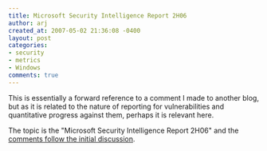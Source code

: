 ```yaml
---
title: Microsoft Security Intelligence Report 2H06
author: arj
created_at: 2007-05-02 21:36:08 -0400
layout: post
categories: 
- security
- metrics
- Windows
comments: true
---
```


This is essentially a forward reference to a comment I made to another blog, but as it is related to the nature of reporting for vulnerabilities and quantitative progress against them, perhaps it is relevant here.

The topic is the "Microsoft Security Intelligence Report 2H06" and the [comments follow the initial discussion](http://blogs.csoonline.com/microsoft_security_intelligence_report_2h06).